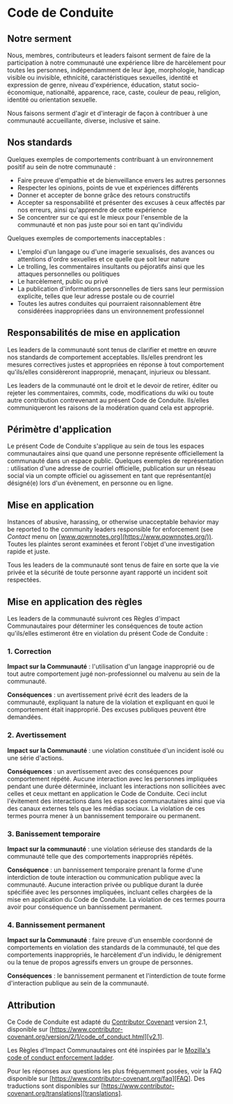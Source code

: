 # Code de Conduite

## Notre serment

Nous, membres, contributeurs et leaders faisont serment de faire de la participation à notre communauté une expérience libre de harcèlement pour toutes les personnes, indépendamment de leur âge, morphologie, handicap visible ou invisible, ethnicité, caractéristiques sexuelles, identité et expression de genre, niveau d'expérience, éducation, statut socio-économique, nationalté, apparence, race, caste, couleur de peau, religion, identité ou orientation sexuelle.

Nous faisons serment d'agir et d'interagir de façon à contribuer à une communauté accueillante, diverse, inclusive et saine.

## Nos standards

Quelques exemples de comportements contribuant à un environnement positif au sein de notre communauté :

- Faire preuve d'empathie et de bienveillance envers les autres personnes
- Respecter les opinions, points de vue et expériences différents
- Donner et accepter de bonne grâce des retours constructifs
- Accepter sa responsabilité et présenter des excuses à ceux affectés par nos erreurs, ainsi qu'apprendre de cette expérience
- Se concentrer sur ce qui est le mieux pour l'ensemble de la communauté et non pas juste pour soi en tant qu'individu

Quelques exemples de comportements inacceptables :

- L'emploi d'un langage ou d'une imagerie sexualisés, des avances ou attentions d'ordre sexuelles et ce quelle que soit leur nature
- Le trolling, les commentaires insultants ou péjoratifs ainsi que les attaques personnelles ou politiques
- Le harcèlement, public ou privé
- La publication d'informations personnelles de tiers sans leur permission explicite, telles que leur adresse postale ou de courriel
- Toutes les autres conduites qui pourraient raisonnablement être considérées inappropriées dans un environnement professionnel

## Responsabilités de mise en application

Les leaders de la communauté sont tenus de clarifier et mettre en œuvre nos standards de comportement acceptables. Ils/elles prendront les mesures correctives justes et appropriées en réponse à tout comportement qu'ils/elles considèreront inapproprié, menaçant, injurieux ou blessant.

Les leaders de la communauté ont le droit et le devoir de retirer, éditer ou rejeter les commentaires, commits, code, modifications du wiki ou toute autre contribution contrevenant au présent Code de Conduite. Ils/elles communiqueront les raisons de la modération quand cela est approprié.

## Périmètre d'application

Le présent Code de Conduite s'applique au sein de tous les espaces communautaires ainsi que quand une personne représente officiellement la communauté dans un espace public. Quelques exemples de représentation : utilisation d'une adresse de courriel officielle, publication sur un réseau social via un compte officiel ou agissement en tant que représentant(e) désigné(e) lors d'un évènement, en personne ou en ligne.

## Mise en application

Instances of abusive, harassing, or otherwise unacceptable behavior may be reported to the community leaders responsible for enforcement (see _Contact_ menu on [www.qownnotes.org](https://www.qownnotes.org/)). Toutes les plaintes seront examinées et feront l'objet d'une investigation rapide et juste.

Tous les leaders de la communauté sont tenus de faire en sorte que la vie privée et la sécurité de toute personne ayant rapporté un incident soit respectées.

## Mise en application des règles

Les leaders de la communauté suivront ces Règles d'impact Communautaires pour déterminer les conséquences de toute action qu'ils/elles estimeront être en violation du présent Code de Conduite :

### 1. Correction

**Impact sur la Communauté** : l'utilisation d'un langage inapproprié ou de tout autre comportement jugé non-professionnel ou malvenu au sein de la communauté.

**Conséquences** : un avertissement privé écrit des leaders de la communauté, expliquant la nature de la violation et expliquant en quoi le comportement était inapproprié. Des excuses publiques peuvent être demandées.

### 2. Avertissement

**Impact sur la Communauté** : une violation constituée d'un incident isolé ou une série d'actions.

**Conséquences** : un avertissement avec des conséquences pour comportement répété. Aucune interaction avec les personnes impliquées pendant une durée déterminée, incluant les interactions non sollicitées avec celles et ceux mettant en application le Code de Conduite. Ceci inclut l'évitement des interactions dans les espaces communautaires ainsi que via des canaux externes tels que les médias sociaux. La violation de ces termes pourra mener à un bannissement temporaire ou permanent.

### 3. Banissement temporaire

**Impact sur la communauté** : une violation sérieuse des standards de la communauté telle que des comportements inappropriés répétés.

**Conséquence** : un bannissement temporaire prenant la forme d'une interdiction de toute interaction ou communication publique avec la communauté. Aucune interaction privée ou publique durant la durée spécifiée avec les personnes impliquées, incluant celles chargées de la mise en application du Code de Conduite. La violation de ces termes pourra avoir pour conséquence un bannissement permanent.

### 4. Bannissement permanent

**Impact sur la Communauté** : faire preuve d'un ensemble coordonné de comportements en violation des standards de la communauté, tel que des comportements inappropriés, le harcèlement d'un individu, le dénigrement ou la tenue de propos agressifs envers un groupe de personnes.

**Conséquences** : le bannissement permanent et l'interdiction de toute forme d'interaction publique au sein de la communauté.

## Attribution

Ce Code de Conduite est adapté du [Contributor Covenant][homepage] version 2.1, disponible sur [https://www.contributor-covenant.org/version/2/1/code_of_conduct.html][v2.1].

Les Règles d'Impact Communautaires ont été inspirées par le [Mozilla's code of conduct enforcement ladder][Mozilla CoC].

Pour les réponses aux questions les plus fréquemment posées, voir la FAQ disponible sur [https://www.contributor-covenant.org/faq][FAQ]. Des traductions sont disponibles sur [https://www.contributor-covenant.org/translations][translations].

[homepage]: https://www.contributor-covenant.org
[v2.1]: https://www.contributor-covenant.org/version/2/1/code_of_conduct.html
[Mozilla CoC]: https://github.com/mozilla/diversity
[FAQ]: https://www.contributor-covenant.org/faq
[translations]: https://www.contributor-covenant.org/translations
